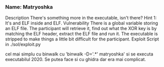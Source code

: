 ### Name: Matryoshka
Description
There's something more in the executable, isn't there?
Hint 1: It's and ELF inside and ELF.
Vulnerability
There is a global variable storing an ELF file. The participant will retrieve it, find out what the XOR key is by matching the ELF header, extract the ELF file and run it. The executable is stripped to make things a little bit difficult for the participant.
Exploit
Script in ./sol/exploit.py

cel mai simplu cu binwalk cu 'binwalk -D='.*' matryoshka' si se executa executabilul 2020. Se putea face si cu ghidra dar era mai complicat.
